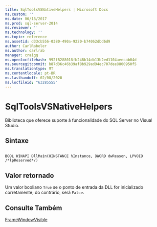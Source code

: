 ```yaml
---
title: SqlToolsVSNativeHelpers | Microsoft Docs
ms.custom: ''
ms.date: 06/13/2017
ms.prod: sql-server-2014
ms.reviewer: ''
ms.technology: ''
ms.topic: reference
ms.assetid: d33cb556-0380-490a-9220-b74062dbd6d9
author: CarlRabeler
ms.author: carlrab
manager: craigg
ms.openlocfilehash: 992f8288018fb248b14db13b2ed1104aeecab04d
ms.sourcegitcommit: b87d36c46b39af8b929ad94ec707dee8800950f5
ms.translationtype: MT
ms.contentlocale: pt-BR
ms.lasthandoff: 02/08/2020
ms.locfileid: "63285555"
---
```

# <a name="sqltoolsvsnativehelpers"></a>SqlToolsVSNativeHelpers
  Biblioteca que oferece suporte à funcionalidade do SQL Server no Visual Studio.  
  
## <a name="syntax"></a>Sintaxe  
  
```  
  
BOOL WINAPI DllMain(HINSTANCE hInstance, DWORD dwReason, LPVOID /*lpReserved*/)  
```  
  
## <a name="return-value"></a>Valor retornado  
 Um valor booliano `True` se o ponto de entrada da DLL for inicializado corretamente; do contrário, será `False`.  
  
## <a name="see-also"></a>Consulte Também  
 [FrameWindowVisible](sqltoolsvsnativehelpers-framewindowvisible.md)  
  
  
